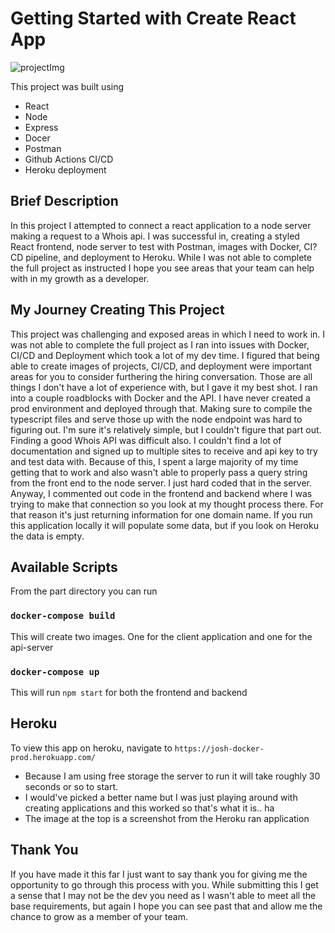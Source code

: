 # Getting Started with Create React App

![projectImg](https://user-images.githubusercontent.com/52724178/133043523-e3a9c40e-46ba-444a-a574-c086d80054f6.png)

This project was built using 
  - React
  - Node
  - Express
  - Docer
  - Postman
  - Github Actions CI/CD
  - Heroku deployment
  
## Brief Description

In this project I attempted to connect a react application to a node server making a request to a Whois api. I was successful in, creating a styled React frontend, node server to test with Postman, images with Docker, CI?CD pipeline, and deployment to Heroku. While I was not able to complete the full project as instructed I hope you see areas that your team can help with in my growth as a developer. 

## My Journey Creating This Project

This project was challenging and exposed areas in which I need to work in. I was not able to complete the full project as I ran into issues with Docker, CI/CD and Deployment which took a lot of my dev time. I figured that being able to create images of projects, CI/CD, and deployment were important areas for you to consider furthering the hiring conversation. Those are all things I don't have a lot of experience with, but I gave it my best shot. I ran into a couple roadblocks with Docker and the API. I have never created a prod environment and deployed through that. Making sure to compile the typescript files and serve those up with the node endpoint was hard to figuring out. I'm sure it's relatively simple, but I couldn't figure that part out. Finding a good Whois API was difficult also. I couldn't find a lot of documentation and signed up to multiple sites to receive and api key to try and test data with. Because of this, I spent a large majority of my time getting that to work and also wasn't able to properly pass a query string from the front end to the node server. I just hard coded that in the server. Anyway, I commented out code in the frontend and backend where I was trying to make that connection so you look at my thought process there. For that reason it's just returning information for one domain name. If you run this application locally it will populate some data, but if you look on Heroku the data is empty.

## Available Scripts

From the part directory you can run

### `docker-compose build`

This will create two images. One for the client application and one for the api-server

### `docker-compose up`

This will run `npm start` for both the frontend and backend

## Heroku

To view this app on heroku, navigate to `https://josh-docker-prod.herokuapp.com/`
- Because I am using free storage the server to run it will take roughly 30 seconds or so to start.
- I would've picked a better name but I was just playing around with creating applications and this worked so that's what it is.. ha
- The image at the top is a screenshot from the Heroku ran application

## Thank You

If you have made it this far I just want to say thank you for giving me the opportunity to go through this process with you. While submitting this I get a sense that I may not be the dev you need as I wasn't able to meet all the base requirements, but again I hope you can see past that and allow me the chance to grow as a member of your team. 
